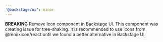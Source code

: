 ```yaml
---
'@backstage/ui': minor
---
```


**BREAKING** Remove Icon component in Backstage UI. This component was creating issue for tree-shaking. It is recommended to use icons from @remixicon/react until we found a better alternative in Backstage UI.
